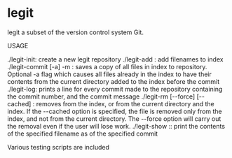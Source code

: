 # legit

legit a subset of the version control system Git.

USAGE

./legit-init: create a new legit repository 
./legit-add <filenames>: add filenames to index
./legit-commit [-a] -m <commit-message>: saves a copy of all files in index to repository. Optional -a flag which causes all files already in the index to have their contents from the current directory added to the index before the commit
./legit-log: prints a line for every commit made to the repository containing the commit number, and the commit message
./legit-rm [--force] [--cached] <filenames>: removes <filenames> from the index, or from the current directory and the index. If the --cached option is specified, the file is removed only from the index, and not from the current directory. The --force option will carry out the removal even if the user will lose work.
./legit-show <commit>:<filename>: print the contents of the specified filename as of the specified commit

Various testing scripts are included
